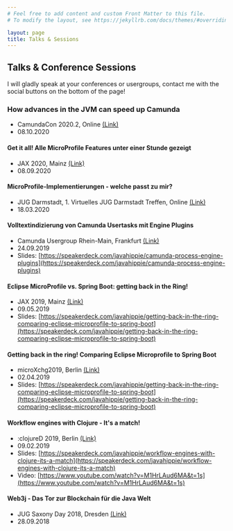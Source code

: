 ```yaml
---
# Feel free to add content and custom Front Matter to this file.
# To modify the layout, see https://jekyllrb.com/docs/themes/#overriding-theme-defaults

layout: page
title: Talks & Sessions
---
```


## Talks & Conference Sessions
I will gladly speak at your conferences or usergroups, contact me with the social buttons on the bottom of the page!


### How advances in the JVM can speed up Camunda
* CamundaCon 2020.2, Online [(Link)](https://www.camundacon.com/agenda-day-1/)
* 08.10.2020

#### Get it all! Alle MicroProfile Features unter einer Stunde gezeigt 
* JAX 2020, Mainz [(Link) ](https://jax.de/serverside-enterprise-java/get-it-all-alle-microprofile-features-unter-einer-stunde-gezeigt/)
* 08.09.2020
 
#### MicroProfile-Implementierungen - welche passt zu mir?
* JUG Darmstadt, 1. Virtuelles JUG Darmstadt Treffen, Online [(Link)](https://www.jug-da.de/2020/03/Erstes-Virtuelles-Treffen/)
* 18.03.2020

#### Volltextindizierung von Camunda Usertasks mit Engine Plugins
* Camunda Usergroup Rhein-Main, Frankfurt [(Link)](https://www.meetup.com/de-DE/Camunda-User-Group-Rhein-Main/events/262620089/)
* 24.09.2019
* Slides: [https://speakerdeck.com/javahippie/camunda-process-engine-plugins](https://speakerdeck.com/javahippie/camunda-process-engine-plugins)

#### Eclipse MicroProfile vs. Spring Boot: getting back in the Ring!
* JAX 2019, Mainz [(Link)](https://jax.de/serverside-enterprise-java/eclipse-microprofile-vs-spring-boot-getting-back-in-the-ring/)
* 09.05.2019
* Slides: [https://speakerdeck.com/javahippie/getting-back-in-the-ring-comparing-eclipse-microprofile-to-spring-boot](https://speakerdeck.com/javahippie/getting-back-in-the-ring-comparing-eclipse-microprofile-to-spring-boot)

#### Getting back in the ring! Comparing Eclipse Microprofile to Spring Boot
* microXchg2019, Berlin [(Link)](http://microxchg.io/2019/index.html)
* 02.04.2019
* Slides: [https://speakerdeck.com/javahippie/getting-back-in-the-ring-comparing-eclipse-microprofile-to-spring-boot](https://speakerdeck.com/javahippie/getting-back-in-the-ring-comparing-eclipse-microprofile-to-spring-boot)

#### Workflow engines with Clojure - It's a match!
* :clojureD 2019, Berlin [(Link)](https://clojured.de/archiv/schedule-2019/#timZoeller)
* 09.02.2019
* Slides: [https://speakerdeck.com/javahippie/workflow-engines-with-clojure-its-a-match](https://speakerdeck.com/javahippie/workflow-engines-with-clojure-its-a-match)
* Video: [https://www.youtube.com/watch?v=M1HrLAud6MA&t=1s](https://www.youtube.com/watch?v=M1HrLAud6MA&t=1s)

#### Web3j - Das Tor zur Blockchain für die Java Welt
* JUG Saxony Day 2018, Dresden [(Link)](https://www.jug-saxony-day.org/2018/wp-content/uploads/JSD2018_Programm.pdf)
* 28.09.2018
